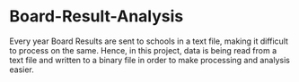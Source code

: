 # Board-Result-Analysis
Every year Board Results are sent to schools in a text file, making it difficult to process on the same.
Hence, in this project, data is being read from a text file and written to a binary file in order to make processing and analysis easier.
